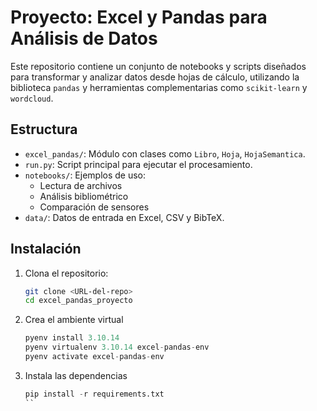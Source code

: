 # Proyecto: Excel y Pandas para Análisis de Datos

Este repositorio contiene un conjunto de notebooks y scripts diseñados para transformar y analizar datos desde hojas de cálculo, utilizando la biblioteca `pandas` y herramientas complementarias como `scikit-learn` y `wordcloud`.

## Estructura

- `excel_pandas/`: Módulo con clases como `Libro`, `Hoja`, `HojaSemantica`.
- `run.py`: Script principal para ejecutar el procesamiento.
- `notebooks/`: Ejemplos de uso:
  - Lectura de archivos
  - Análisis bibliométrico
  - Comparación de sensores
- `data/`: Datos de entrada en Excel, CSV y BibTeX.

## Instalación

1. Clona el repositorio:
   ```bash
   git clone <URL-del-repo>
   cd excel_pandas_proyecto
   ```
2. Crea el ambiente virtual
    ```python
    pyenv install 3.10.14  
    pyenv virtualenv 3.10.14 excel-pandas-env
    pyenv activate excel-pandas-env
    ```
3. Instala las dependencias
    ```python
    pip install -r requirements.txt
    ``
